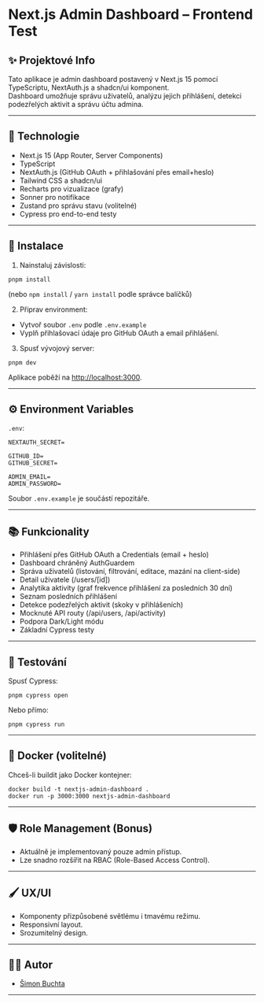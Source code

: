 # Next.js Admin Dashboard – Frontend Test

## ✨ Projektové Info
Tato aplikace je admin dashboard postavený v Next.js 15 pomocí TypeScriptu, NextAuth.js a shadcn/ui komponent.  
Dashboard umožňuje správu uživatelů, analýzu jejich přihlášení, detekci podezřelých aktivit a správu účtu admina.

---

## 🔧 Technologie
- Next.js 15 (App Router, Server Components)
- TypeScript
- NextAuth.js (GitHub OAuth + přihlašování přes email+heslo)
- Tailwind CSS a shadcn/ui
- Recharts pro vizualizace (grafy)
- Sonner pro notifikace
- Zustand pro správu stavu (volitelné)
- Cypress pro end-to-end testy

---

## 🚀 Instalace

1. Nainstaluj závislosti:
```
pnpm install
```
(nebo `npm install` / `yarn install` podle správce balíčků)

2. Připrav environment:
- Vytvoř soubor `.env` podle `.env.example`
- Vyplň přihlašovací údaje pro GitHub OAuth a email přihlášení.

3. Spusť vývojový server:
```
pnpm dev
```
Aplikace poběží na [http://localhost:3000](http://localhost:3000).

---

## ⚙️ Environment Variables

`.env`:
```
NEXTAUTH_SECRET=

GITHUB_ID=
GITHUB_SECRET=

ADMIN_EMAIL=
ADMIN_PASSWORD=
```

Soubor `.env.example` je součástí repozitáře.

---

## 📚 Funkcionality

- Přihlášení přes GitHub OAuth a Credentials (email + heslo)
- Dashboard chráněný AuthGuardem
- Správa uživatelů (listování, filtrování, editace, mazání na client-side)
- Detail uživatele (/users/[id])
- Analytika aktivity (graf frekvence přihlášení za posledních 30 dní)
- Seznam posledních přihlášení
- Detekce podezřelých aktivit (skoky v přihlášeních)
- Mocknuté API routy (/api/users, /api/activity)
- Podpora Dark/Light módu
- Základní Cypress testy

---

## 🧪 Testování

Spusť Cypress:
```
pnpm cypress open
```
Nebo přímo:
```
pnpm cypress run
```

---

## 🐳 Docker (volitelné)

Chceš-li buildit jako Docker kontejner:
```
docker build -t nextjs-admin-dashboard .
docker run -p 3000:3000 nextjs-admin-dashboard
```

---

## 🛡️ Role Management (Bonus)

- Aktuálně je implementovaný pouze admin přístup.
- Lze snadno rozšířit na RBAC (Role-Based Access Control).

---

## 🖌️ UX/UI

- Komponenty přizpůsobené světlému i tmavému režimu.
- Responsivní layout.
- Srozumitelný design.

---

## 👨‍💻 Autor

- [Šimon Buchta](https://github.com/simonbuchta)

---